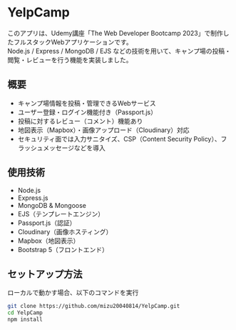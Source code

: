 # YelpCamp

このアプリは、Udemy講座「The Web Developer Bootcamp 2023」で制作したフルスタックWebアプリケーションです。  
Node.js / Express / MongoDB / EJS などの技術を用いて、キャンプ場の投稿・閲覧・レビューを行う機能を実装しました。

## 概要

- キャンプ場情報を投稿・管理できるWebサービス
- ユーザー登録・ログイン機能付き（Passport.js）
- 投稿に対するレビュー（コメント）機能あり
- 地図表示（Mapbox）・画像アップロード（Cloudinary）対応
- セキュリティ面では入力サニタイズ、CSP（Content Security Policy）、フラッシュメッセージなどを導入

## 使用技術

- Node.js
- Express.js
- MongoDB & Mongoose
- EJS（テンプレートエンジン）
- Passport.js（認証）
- Cloudinary（画像ホスティング）
- Mapbox（地図表示）
- Bootstrap 5（フロントエンド）

## セットアップ方法

ローカルで動かす場合、以下のコマンドを実行
```bash
git clone https://github.com/mizu20040814/YelpCamp.git
cd YelpCamp
npm install
